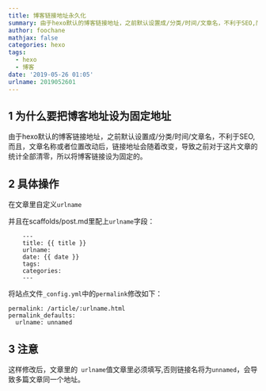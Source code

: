 ```yaml
---
title: 博客链接地址永久化
summary: 由于hexo默认的博客链接地址，之前默认设置成/分类/时间/文章名，不利于SEO,而且，文章名称或者位置改动后，链接地址会随着改变，导致之前对于这片文章的统计全部清零，所以将博客链接设为固定的。
author: foochane
mathjax: false
categories: hexo
tags:
  - hexo
  - 博客
date: '2019-05-26 01:05'
urlname: 2019052601
---
```

## 1 为什么要把博客地址设为固定地址
由于hexo默认的博客链接地址，之前默认设置成/分类/时间/文章名，不利于SEO,而且，文章名称或者位置改动后，链接地址会随着改变，导致之前对于这片文章的统计全部清零，所以将博客链接设为固定的。

## 2 具体操作

在文章里自定义`urlname`

并且在scaffolds/post.md里配上`urlname`字段：
```
    ---
    title: {{ title }}
    urlname: 
    date: {{ date }}
    tags:
    categories:
    ---
```

将站点文件`_config.yml`中的`permalink`修改如下：
```
permalink: /article/:urlname.html 
permalink_defaults: 
  urlname: unnamed
```

## 3 注意
这样修改后，文章里的` urlname`值文章里必须填写,否则链接名将为`unnamed`，会导致多篇文章同一个地址。